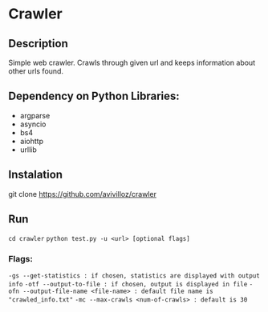 # Crawler

## Description

Simple web crawler. Crawls through given url and keeps information about other urls found.

## Dependency on Python Libraries:

- argparse
- asyncio
- bs4
- aiohttp
- urllib

## Instalation

git clone https://github.com/avivilloz/crawler

## Run

``` cd crawler ```
``` python test.py -u <url> [optional flags] ```

### Flags:

``` -gs --get-statistics : if chosen, statistics are displayed with output info ```
``` -otf --output-to-file : if chosen, output is displayed in file ```
``` -ofn --output-file-name <file-name> : default file name is "crawled_info.txt" ```
``` -mc --max-crawls <num-of-crawls> : default is 30 ```
